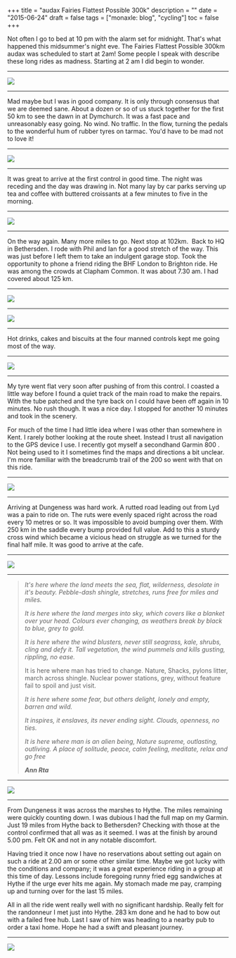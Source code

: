 +++
title = "audax  Fairies Flattest Possible 300k"
description = ""
date = "2015-06-24"
draft = false
tags = ["monaxle: blog", "cycling"]
toc = false
+++

Not often I go to bed at 10 pm with the alarm set for midnight. That's what happened this midsummer's night eve. The Fairies Flattest Possible 300km audax was scheduled to start at 2am! Some people I speak with describe these long rides as madness. Starting at 2 am I did begin to wonder.

---

<img style="display:block;margin:auto" src="https://i.ibb.co/bgvHNDdf/ICU.jpg">

---

Mad maybe but I was in good company. It is only through consensus that we are deemed sane. About a dozen or so of us stuck together for the first 50 km to see the dawn in at Dymchurch. It was a fast pace and unreasonably easy going. No wind. No traffic. In the flow, turning the pedals to the wonderful hum of rubber tyres on tarmac. You'd have to be mad not to love it!

---

<img style="display:block;margin:auto" src="https://i.ibb.co/C5ZxtzN4/Nightriders.jpg">

---

It was great to arrive at the first control in good time. The night was receding and the day was drawing in. Not many lay by car parks serving up tea and coffee with buttered croissants at a few minutes to five in the morning.

---
<img style="display:block;margin:auto" src="https://i.ibb.co/k6wHKD8t/Everything-stops-for-a-cup-of-tea.jpg">

---

On the way again. Many more miles to go. Next stop at 102km.  Back to HQ in Bethersden. I rode with Phil and Ian for a good stretch of the way. This was just before I left them to take an indulgent garage stop. Took the opportunity to phone a friend riding the BHF London to Brighton ride. He was among the crowds at Clapham Common. It was about 7.30 am. I had covered about 125 km.

----

<img style="display:block;margin:auto" src="https://i.ibb.co/ksfBs5tx/All-looking-good-from-here.jpg">

---

<img style="display:block;margin:auto" src="https://i.ibb.co/GvCgVdz4/Recharged-and-energised.jpg">

---

Hot drinks, cakes and biscuits at the four manned controls kept me going most of the way.

---

<img style="display:block;margin:auto" src="https://i.ibb.co/C59V62wB/More-tea-and-biscuits.jpg">

---

My tyre went flat very soon after pushing of from this control. I coasted a little way before I found a quiet track of the main road to make the repairs. With the tube patched and the tyre back on I could have been off again in 10 minutes. No rush though. It was a nice day. I stopped for another 10 minutes and took in the scenery.

For much of the time I had little idea where I was other than somewhere in Kent. I rarely bother looking at the route sheet. Instead I trust all navigation to the GPS device I use. I recently got myself a secondhand Garmin 800 . Not being used to it I sometimes find the maps and directions a bit unclear.  I'm more familiar with the breadcrumb trail of the 200 so went with that on this ride. 

---

<img style="display:block;margin:auto" src="https://i.ibb.co/nMXKMKKp/Life-is-not-interested-in-good-and-evil.jpg">

---

Arriving at Dungeness was hard work. A rutted road leading out from Lyd was a pain to ride on. The ruts were evenly spaced right across the road every 10 metres or so. It was impossible to avoid bumping over them. With 250 km in the saddle every bump provided full value. Add to this a sturdy cross wind which became a vicious head on struggle as we turned for the final half mile. It was good to arrive at the cafe.

---

<img style="display:block;margin:auto" src="https://i.ibb.co/9HZWq1Mn/Dungeness.jpg">

---

> *It's here where the land meets the sea, flat, wilderness, desolate in it's beauty. Pebble-dash shingle, stretches, runs free for miles and miles.*
> 
> *It is here where the land merges into sky, which covers like a blanket over your head. Colours ever changing, as weathers break by black to blue, grey to gold.*
> 
> *It is here where the wind blusters, never still seagrass, kale, shrubs, cling and defy it. Tall vegetation, the wind pummels and kills gusting, rippling, no ease.*
> 
> It is here where man has tried to change. Nature, Shacks, pylons litter, march across shingle. Nuclear power stations, grey, without feature fail to spoil and just visit.
> 
> *It is here where some fear, but others delight, lonely and empty, barren and wild.*
> 
> *It inspires, it enslaves, its never ending sight. Clouds, openness, no ties.*
> 
> *It is here where man is an alien being, Nature supreme, outlasting, outliving. A place of solitude, peace, calm feeling, meditate, relax and go free*
> 
> ***Ann Rta***

---

<img style="display:block;margin:auto" src="https://i.ibb.co/8LXmhc2q/legend.jpg">

---
From Dungeness it was across the marshes to Hythe. The miles remaining were quickly counting down. I was dubious I had the full map on my Garmin. Just 19 miles from Hythe back to Bethersden? Checking with those at the control confirmed that all was as it seemed. I was at the finish by around 5.00 pm. Felt OK and not in any notable discomfort.

Having tried it once now I have no reservations about setting out again on such a ride at 2.00 am or some other similar time. Maybe we got lucky with the conditions and company; it was a great experience riding in a group at this time of day. Lessons include foregoing runny fried egg sandwiches at Hythe if the urge ever hits me again. My stomach made me pay, cramping up and turning over for the last 15 miles.

All in all the ride went really well with no significant hardship. Really felt for the randonneur I met just into Hythe. 283 km done and he had to bow out with a failed free hub. Last I saw of him was heading to a nearby pub to order a taxi home. Hope he had a swift and pleasant journey.

***

<img style="display:block;margin:auto" src="https://i.ibb.co/zH05RDf7/trip-5211349-map-full.png">